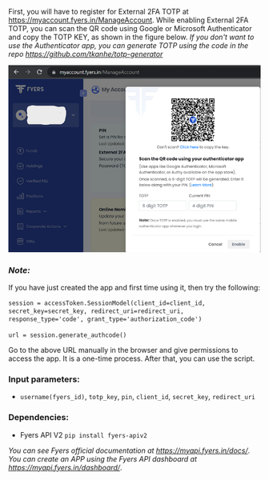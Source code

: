 First, you will have to register for External 2FA TOTP at https://myaccount.fyers.in/ManageAccount.
While enabling External 2FA TOTP, you can scan the QR code using Google or Microsoft Authenticator and copy the TOTP KEY, as shown in the figure below. *If you don't want to use the Authenticator app, you can generate TOTP using the code in the repo https://github.com/tkanhe/totp-generator*

![alt text](https://github.com/tkanhe/Fyers-API-Access-Token-Generation-V2/blob/main/Screenshot.png?raw=true)

### *Note:*
If you have just created the app and first time using it, then try the following:
```
session = accessToken.SessionModel(client_id=client_id, secret_key=secret_key, redirect_uri=redirect_uri, response_type='code', grant_type='authorization_code')

url = session.generate_authcode()
```
Go to the above URL manually in the browser and give permissions to access the app. It is a one-time process. After that, you can use the script.

### Input parameters:
- ```username(fyers_id)```, ```totp_key```, ```pin```, ```client_id```, ```secret_key```, ```redirect_uri```
### Dependencies: 
- Fyers API V2 ```pip install fyers-apiv2```


*You can see Fyers official documentation at https://myapi.fyers.in/docs/*.  
*You can create an APP using the Fyers API dashboard at https://myapi.fyers.in/dashboard/*.
